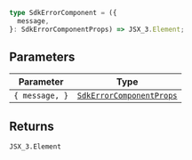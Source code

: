 ```ts
type SdkErrorComponent = ({
  message,
}: SdkErrorComponentProps) => JSX_3.Element;
```

## Parameters

| Parameter | Type |
| ------ | ------ |
| `{ message, }` | [`SdkErrorComponentProps`](SdkErrorComponentProps.md) |

## Returns

`JSX_3.Element`
